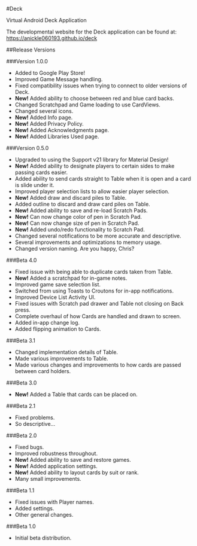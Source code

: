 #Deck

Virtual Android Deck Application

The developmental website for the Deck application can be found at: https://anickle060193.github.io/deck


##Release Versions

###Version 1.0.0
- Added to Google Play Store!
- Improved Game Message handling.
- Fixed compatibility issues when trying to connect to older versions of Deck.
- **New!** Added ability to choose between red and blue card backs.
- Changed Scratchpad and Game loading to use CardViews.
- Changed several icons.
- **New!** Added Info page.
- **New!** Added Privacy Policy.
- **New!** Added Acknowledgments page.
- **New!** Added Libraries Used page.

###Version 0.5.0
- Upgraded to using the Support v21 library for Material Design!
- **New!** Added ability to designate players to certain sides to make passing cards easier.
- Added ability to send cards straight to Table when it is open and a card is slide under it.
- Improved player selection lists to allow easier player selection.
- **New!** Added draw and discard piles to Table.
- Added outline to discard and draw card piles on Table.
- **New!** Added ability to save and re-load Scratch Pads.
- **New!** Can now change color of pen in Scratch Pad.
- **New!** Can now change size of pen in Scratch Pad.
- **New!** Added undo/redo functionality to Scratch Pad.
- Changed several notifications to be more accurate and descriptive.
- Several improvements and optimizations to memory usage.
- Changed version naming. Are you happy, Chris?

###Beta 4.0
- Fixed issue with being able to duplicate cards taken from Table.
- **New!** Added a scratchpad for in-game notes.
- Improved game save selection list.
- Switched from using Toasts to Croutons for in-app notifications.
- Improved Device List Activity UI.
- Fixed issues with Scratch pad drawer and Table not closing on Back press.
- Complete overhaul of how Cards are handled and drawn to screen.
- Added in-app change log.
- Added flipping animation to Cards.

###Beta 3.1
- Changed implementation details of Table.
- Made various improvements to Table.
- Made various changes and improvements to how cards are passed between card holders.

###Beta 3.0
- **New!** Added a Table that cards can be placed on.

###Beta 2.1
- Fixed problems.
- So descriptive...

###Beta 2.0
- Fixed bugs.
- Improved robustness throughout.
- **New!** Added ability to save and restore games.
- **New!** Added application settings.
- **New!** Added ability to layout cards by suit or rank.
- Many small improvements.

###Beta 1.1
- Fixed issues with Player names.
- Added settings.
- Other general changes.


###Beta 1.0
- Initial beta distribution.